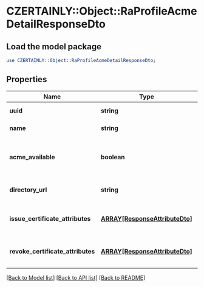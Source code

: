 # CZERTAINLY::Object::RaProfileAcmeDetailResponseDto

## Load the model package
```perl
use CZERTAINLY::Object::RaProfileAcmeDetailResponseDto;
```

## Properties
Name | Type | Description | Notes
------------ | ------------- | ------------- | -------------
**uuid** | **string** | Object identifier | 
**name** | **string** | Object Name | 
**acme_available** | **boolean** | ACME availability flag - true &#x3D; yes; false &#x3D; no | 
**directory_url** | **string** | ACME Directory URL | [optional] 
**issue_certificate_attributes** | [**ARRAY[ResponseAttributeDto]**](ResponseAttributeDto.md) | List of Attributes to issue Certificate | [optional] 
**revoke_certificate_attributes** | [**ARRAY[ResponseAttributeDto]**](ResponseAttributeDto.md) | List of Attributes to revoke Certificate | [optional] 

[[Back to Model list]](../README.md#documentation-for-models) [[Back to API list]](../README.md#documentation-for-api-endpoints) [[Back to README]](../README.md)


